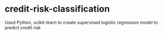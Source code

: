 # credit-risk-classification
Used Python, scikit-learn to create supervised logistic regression model to predict credit risk
